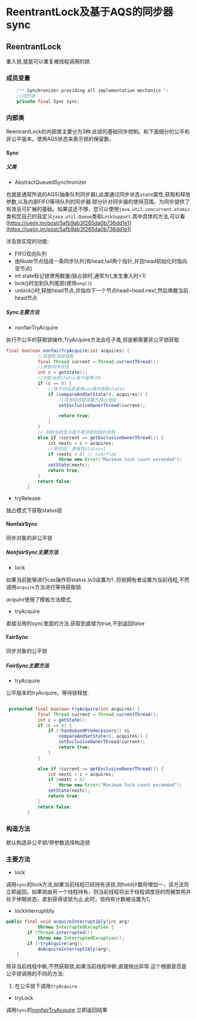 # ReentrantLock及基于AQS的同步器sync

## ReentrantLock

重入锁,就是可以重复被线程调用的锁.

### 成员变量

```java
    /** Synchronizer providing all implementation mechanics */
    //同步锁
    private final Sync sync;
```

### 内部类

ReentrantLock的内部类主要分为3种,此锁的基础同步控制。和下面细分的公平和非公平版本。使用AQS状态来表示锁的保留数。

#### Sync

##### 父类

* AbstractQueuedSynchronizer

也就是通常所说的AQS(抽象队列同步器),此类通过同步状态`state`属性,获取和释放参数,以及内部FIFO等待队列的同步器.部分针对同步器的使用范围，为同步提供了有效且可扩展的基础。如果这还不够，您可以使用`java.util.concurrent.atomic`类和您自己的自定义`java.util.Queue`类和`LockSupport`.其中具体的方法,可以看[https://juejin.im/post/5afb9ab3f265da0b736dd1e1](https://juejin.im/post/5afb9ab3f265da0b736dd1e1)

涉及锁实现的功能:

* FIFO双向队列
* 由Node节点组成一条同步队列(有head,tail两个指针,并且head初始化时指向空节点)
* int state标记锁使用数量(独占锁时,通常为1,发生重入时>1)
* lock()时加到队列尾部(使用`enq()`)
* unlock()时,释放head节点,并指向下一个节点head=head.next,然后唤醒当前head节点

##### Sync主要方法

* nonfairTryAcquire

执行不公平的获取锁操作,TryAcquire方法会在子类,但是都需要非公平锁获取

```java
final boolean nonfairTryAcquire(int acquires) {
            //获取到当前线程
            final Thread current = Thread.currentThread();
            //获取同步状态
            int c = getState();
            //判断当前status是不是等于0
            if (c == 0) {
                //等于的话直接用cas操作更新states
                if (compareAndSetState(0, acquires)) {
                    //将当前线程设置为独占线程
                    setExclusiveOwnerThread(current);

                    return true;
                }
            }
            // 判断当前显示是不是获取到锁的线程
            else if (current == getExclusiveOwnerThread()) {
                int nextc = c + acquires;
                //是的话  直接将status+1
                if (nextc < 0) // overflow
                    throw new Error("Maximum lock count exceeded");
                setState(nextc);
                return true;
            }
            return false;
        }
```

* tryRelease

独占模式下获取status锁

#### NonfairSync

同步对象的非公平锁

##### NonfairSync主要方法

* lock

如果当前能够进行cas操作将status 从0设置为1 ,将锁拥有者设置为当前线程,不然调用`acquire`方法进行等待获取锁.

 *acquire*使用了模板方法模式,

* tryAcquire

 直接沿用的sync里面的方法.获取到直接为true,不到返回false

#### FairSync

同步对象的公平锁

##### FairSync主要方法

* tryAcquire

公平版本的tryAcquire。等待锁释放.

```java

 protected final boolean tryAcquire(int acquires) {
            final Thread current = Thread.currentThread();
            int c = getState();
            if (c == 0) {
                if (!hasQueuedPredecessors() &&
                    compareAndSetState(0, acquires)) {
                    setExclusiveOwnerThread(current);
                    return true;
                }
            }

            else if (current == getExclusiveOwnerThread()) {
                int nextc = c + acquires;
                if (nextc < 0)
                    throw new Error("Maximum lock count exceeded");
                setState(nextc);
                return true;
            }
            return false;
        }

```

### 构造方法

默认构造非公平锁/带参数选择构造锁

### 主要方法

* lock

调用`sync`的lock方法,如果当前线程已经持有该锁,则hold计数将增加一，该方法将立即返回。如果锁由另一个线程持有，则当前线程将出于线程调度目的而被禁用并处于休眠状态，直到获得该锁为止,此时，锁持有计数被设置为1。

* lockInterruptibly

```java
public final void acquireInterruptibly(int arg)
            throws InterruptedException {
        if (Thread.interrupted())
            throw new InterruptedException();
        if (!tryAcquire(arg))
            doAcquireInterruptibly(arg);
    }
```

除非当前线程中断,不然获取锁,如果当前线程中断,直接抛出异常.这个根据是否是公平锁调用的不同的方法:

1. 在公平锁下调用`tryAcquire`

* tryLock


调用`Sync`的[nonfairTryAcquire](#####Sync主要方法) 立即返回结果

